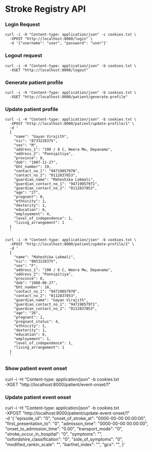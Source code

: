 # Stroke Registry API


### Login Request

```
curl -i -H "Content-type: application/json" -c cookies.txt \
  -XPOST "http://localhost:8000/login" \
  -d '{"username": "user", "password": "user"}'
```

### Logout request

```
curl -i -H "Content-type: application/json" -b cookies.txt \
  -XGET "http://localhost:8000/logout"
```

### Generate patient profile

```
curl -i -H "Content-Type: application/json" -b cookies.txt \
  -XGET "http://localhost:8000/patient/generate-profile"
```

### Update patient profile

```
curl -i -H "Content-type: application/json" -b cookies.txt \
  -XPOST "http://localhost:8000/patient/update-profile/1" \
  -d '
  {
    "name": "Gayan Virajith", 
    "nic": "873322837V", 
    "sex": "M",
    "address_1": "190 / 6 C, Weera Mw, Depanama",
    "address_2": "Pannipitiya",
    "province": 8,
    "dob": "1987-11-27",
    "bht_number": 19,
    "contact_no_1": "94719057970",
    "contact_no_2": "0112837853",
    "guardian_name": "Maheshika Lakmali",
    "guardian_contact_no_1": "94719057971",
    "guardian_contact_no_2": "0112837853",
    "age": "27",
    "pregnant": 0,
    "ethnicity": 1,
    "dexterity": 1,
    "education": 6,
    "employement": 4,
    "level_of_independence": 1,
    "living_arrangement": 1
  }
  '
```

```
curl -i -H "Content-type: application/json" -b cookies.txt \
  -XPOST "http://localhost:8000/patient/update-profile/2" \
  -d '
  {
    "name": "Maheshika Lakmali", 
    "nic": "885322837V", 
    "sex": "F",
    "address_1": "190 / 6 C, Weera Mw, Depanama",
    "address_2": "Pannipitiya",
    "province": 8,
    "dob": "1988-06-27",
    "bht_number": 10,
    "contact_no_1": "94719057970",
    "contact_no_2": "0112837853",
    "guardian_name": "Gayan Virajith",
    "guardian_contact_no_1": "94719057971",
    "guardian_contact_no_2": "0112837853",
    "age": "26",
    "pregnant": 1,
    "pregnant_status": 4,
    "ethnicity": 1,
    "dexterity": 1,
    "education": 6,
    "employement": 1,
    "level_of_independence": 1,
    "living_arrangement": 1
  }
  '
```


### Show patient event onset

curl -i -H "Content-type: application/json" -b cookies.txt \
  -XGET "http://localhost:8000/patient/event-onset/1"


### Update patient event onset

curl -i -H "Content-type: application/json" -b cookies.txt \
  -XPOST "http://localhost:8000/patient/update-event-onset/1" \
  -d '{
    "episode_id": "0",
    "onset_of_stroke_at": "0000-00-00 00:00:00",
    "first_presentation_to": "0",
    "admisson_time": "0000-00-00 00:00:00",
    "onset_to_admission_time": "0.00",
    "transport_mode": "0",
    "stroke_occur_in_hospital": "0",
    "symptoms": "",
    "oxfordshire_classification": "0",
    "side_of_symptoms": "0",
    "modified_rankin_scale": "",
    "barthel_index": "",
    "gcs": "",
  }'